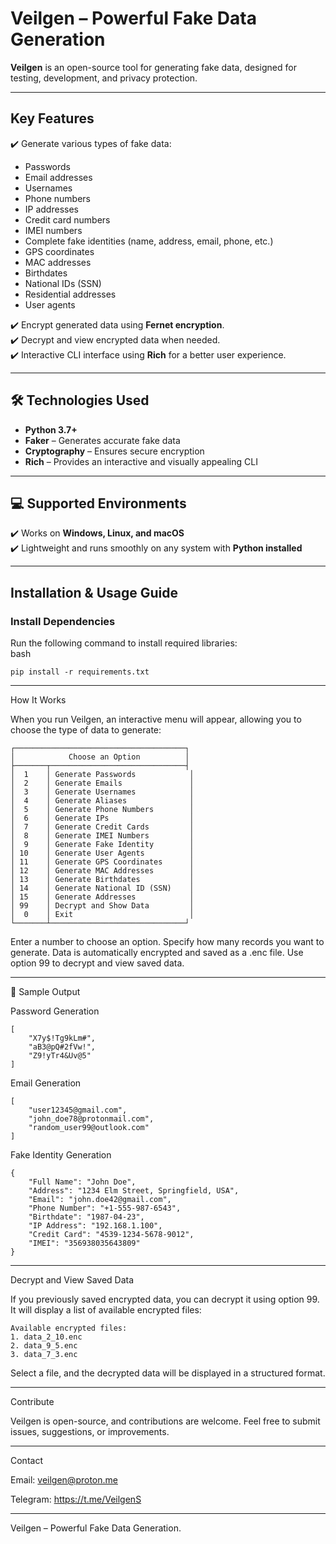 # **Veilgen** – Powerful Fake Data Generation  

**Veilgen** is an open-source tool for generating fake data, designed for testing, development, and privacy protection.  

---

## **Key Features**  

✔️ Generate various types of fake data:  
- Passwords  
- Email addresses  
- Usernames  
- Phone numbers  
- IP addresses  
- Credit card numbers  
- IMEI numbers  
- Complete fake identities (name, address, email, phone, etc.)  
- GPS coordinates  
- MAC addresses  
- Birthdates  
- National IDs (SSN)  
- Residential addresses  
- User agents  

✔️ Encrypt generated data using **Fernet encryption**.  
✔️ Decrypt and view encrypted data when needed.  
✔️ Interactive CLI interface using **Rich** for a better user experience.  

---

## **🛠️ Technologies Used**  

- **Python 3.7+**  
- **Faker** – Generates accurate fake data  
- **Cryptography** – Ensures secure encryption  
- **Rich** – Provides an interactive and visually appealing CLI  

---

## **💻 Supported Environments**  

✔️ Works on **Windows, Linux, and macOS**  
✔️ Lightweight and runs smoothly on any system with **Python installed**  

---

## **Installation & Usage Guide**  

### **Install Dependencies**  
Run the following command to install required libraries:  
bash
```
pip install -r requirements.txt

```

---

 How It Works

When you run Veilgen, an interactive menu will appear, allowing you to choose the type of data to generate:
````
┌──────────────────────────────────────┐
│            Choose an Option          │
├───────┬──────────────────────────────┤
│  1    │ Generate Passwords            │
│  2    │ Generate Emails               │
│  3    │ Generate Usernames            │
│  4    │ Generate Aliases              │
│  5    │ Generate Phone Numbers        │
│  6    │ Generate IPs                  │
│  7    │ Generate Credit Cards         │
│  8    │ Generate IMEI Numbers         │
│  9    │ Generate Fake Identity        │
│ 10    │ Generate User Agents          │
│ 11    │ Generate GPS Coordinates      │
│ 12    │ Generate MAC Addresses        │
│ 13    │ Generate Birthdates           │
│ 14    │ Generate National ID (SSN)    │
│ 15    │ Generate Addresses            │
│ 99    │ Decrypt and Show Data         │
│  0    │ Exit                          │
└───────┴──────────────────────────────┘
````
 Enter a number to choose an option.
 Specify how many records you want to generate.
 Data is automatically encrypted and saved as a .enc file.
 Use option 99 to decrypt and view saved data.


---

📄 Sample Output 

Password Generation
```
[
    "X7y$!Tg9kLm#",
    "aB3@pQ#2fVw!",
    "Z9!yTr4&Uv@5"
]
```
Email Generation
```
[
    "user12345@gmail.com",
    "john_doe78@protonmail.com",
    "random_user99@outlook.com"
]
```
Fake Identity Generation
````
{
    "Full Name": "John Doe",
    "Address": "1234 Elm Street, Springfield, USA",
    "Email": "john.doe42@gmail.com",
    "Phone Number": "+1-555-987-6543",
    "Birthdate": "1987-04-23",
    "IP Address": "192.168.1.100",
    "Credit Card": "4539-1234-5678-9012",
    "IMEI": "356938035643809"
}

````
---

Decrypt and View Saved Data

If you previously saved encrypted data, you can decrypt it using option 99.
It will display a list of available encrypted files:
```
Available encrypted files:
1. data_2_10.enc
2. data_9_5.enc
3. data_7_3.enc
````
Select a file, and the decrypted data will be displayed in a structured format.


---

Contribute

Veilgen is open-source, and contributions are welcome.
Feel free to submit issues, suggestions, or improvements.


---

Contact 

Email: veilgen@proton.me

Telegram: https://t.me/VeilgenS


---

Veilgen – Powerful Fake Data Generation.

